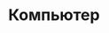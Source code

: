 ---
layout: services-list
title: Компьютер
longtitle: Ремонт компьютеров
typePost: repair-computer
typeSection: repair
breadcrumbs:
  - name: Услуги
    url: /services/
  - name: Ремонт устройств
    url: /services/repair/
breadcrumbCurrent: true
---